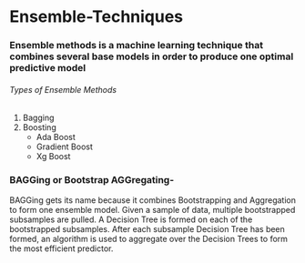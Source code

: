 # Ensemble-Techniques
### Ensemble methods is a machine learning technique that combines several base models in order to produce one optimal predictive model

###### Types of Ensemble Methods
1. Bagging
2. Boosting 
   * Ada Boost
   * Gradient Boost
   * Xg Boost

### BAGGing or Bootstrap AGGregating-
BAGGing gets its name because it combines Bootstrapping and Aggregation to form one ensemble model. Given a sample of data, multiple bootstrapped subsamples are pulled. A Decision Tree is formed on each of the bootstrapped subsamples. After each subsample Decision Tree has been formed, an algorithm is used to aggregate over the Decision Trees to form the most efficient predictor.  
